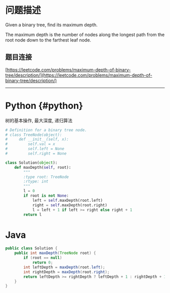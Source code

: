 # 问题描述

Given a binary tree, find its maximum depth.

The maximum depth is the number of nodes along the longest path from the root node down to the farthest leaf node.

## 题目连接

[https://leetcode.com/problems/maximum-depth-of-binary-tree/description/](https://leetcode.com/problems/maximum-depth-of-binary-tree/description/)

---

# Python {#python}

树的基本操作, 最大深度, 递归算法

```python
# Definition for a binary tree node.
# class TreeNode(object):
#     def __init__(self, x):
#         self.val = x
#         self.left = None
#         self.right = None

class Solution(object):
    def maxDepth(self, root):
        """
        :type root: TreeNode
        :rtype: int
        """
        l = 0
        if root is not None:
            left = self.maxDepth(root.left)
            right = self.maxDepth(root.right)
            l = left + 1 if left >= right else right + 1
        return l
```

# Java

```java
public class Solution {
    public int maxDepth(TreeNode root) {
        if (root == null)
            return 0;
        int leftDepth = maxDepth(root.left);
        int rightDepth = maxDepth(root.right);
        return leftDepth >= rightDepth ? leftDepth + 1 : rightDepth + 1;
    }
}
```



